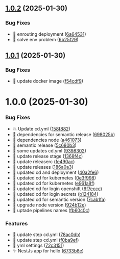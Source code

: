 ## [1.0.2](https://github.com/MiguelRiveraDev/hello-app/compare/v1.0.1...v1.0.2) (2025-01-30)


### Bug Fixes

* :hammer: enrouting deployment ([6a64531](https://github.com/MiguelRiveraDev/hello-app/commit/6a645316e180ba218e0a0ab9a3eebef5c7fb461a))
* :hammer: solve env problem ([6b25f29](https://github.com/MiguelRiveraDev/hello-app/commit/6b25f29dac9c5164e1b677c88e088610e202a1ff))

## [1.0.1](https://github.com/MiguelRiveraDev/hello-app/compare/v1.0.0...v1.0.1) (2025-01-30)


### Bug Fixes

* :hammer: update docker image ([f54cdf9](https://github.com/MiguelRiveraDev/hello-app/commit/f54cdf97824c0665f35e82db4128f85786cfdc6b))

# 1.0.0 (2025-01-30)


### Bug Fixes

* :boom: Update cd.yml ([158f882](https://github.com/MiguelRiveraDev/hello-app/commit/158f8825f562b8e7882b2263f5683ea64f557201))
* :hammer: dependencies for semantic release ([698025b](https://github.com/MiguelRiveraDev/hello-app/commit/698025b5132fce0ff13df2e72f49a392f884ff5b))
* :hammer: dependencies node ([a461073](https://github.com/MiguelRiveraDev/hello-app/commit/a4610737ec4d7744276075fd82f10c01d51539fa))
* :hammer: semantic release ([5c680b3](https://github.com/MiguelRiveraDev/hello-app/commit/5c680b362b9e3d7ef2a34c3c223184429d262c97))
* :hammer: some updates cd.yml ([9398302](https://github.com/MiguelRiveraDev/hello-app/commit/9398302693dea3f7cd2954b806aada9cc3fd52ac))
* :hammer: update release stage ([1368f4c](https://github.com/MiguelRiveraDev/hello-app/commit/1368f4c637b8bc94cc61dc996bf460ecd95f639d))
* :hammer: update releaserc ([fe490ac](https://github.com/MiguelRiveraDev/hello-app/commit/fe490ac353f03b3f07742daba9420b357be19134))
* :hammer: update releases ([186a0a3](https://github.com/MiguelRiveraDev/hello-app/commit/186a0a3e5256648ae90f9acc6c9f92a18414026f))
* :hammer: updated cd and deployment ([40a2fe6](https://github.com/MiguelRiveraDev/hello-app/commit/40a2fe6f677eb096b29976a977691af880125783))
* :hammer: updated cd for kubernetes ([0e3f998](https://github.com/MiguelRiveraDev/hello-app/commit/0e3f9986363e8eb0245f96c222d65a566e5c26c7))
* :hammer: updated cd for kubernetes ([e961a8f](https://github.com/MiguelRiveraDev/hello-app/commit/e961a8fe657dd05012b57d13b3d9b4760b87050f))
* :hammer: updated cd for login openshift ([6f7eccc](https://github.com/MiguelRiveraDev/hello-app/commit/6f7eccca2aa8f522d6c9e6c4add3833cd1adbd62))
* :hammer: updated cd for login secrets ([b124184](https://github.com/MiguelRiveraDev/hello-app/commit/b124184d5bd7ee2bc2fea2546e3e4605e192750e))
* :hammer: updated cd for semantic version ([7cab1fa](https://github.com/MiguelRiveraDev/hello-app/commit/7cab1fa5af93bc4c10d62b7c3ae43d2b2bb6c662))
* :hammer: upgrade node version ([924b12e](https://github.com/MiguelRiveraDev/hello-app/commit/924b12e82ab76ec20095d88289fc6c7d1b6dcc90))
* :hammer: uptade pipelines names ([fb60c0c](https://github.com/MiguelRiveraDev/hello-app/commit/fb60c0c7ee128b9ad682879fb76ac6f1825a0d8a))


### Features

* :hammer: update step cd.yml ([78ac0db](https://github.com/MiguelRiveraDev/hello-app/commit/78ac0db0919b2f5c63ebcb306ba0cef7d63b9bb2))
* :hammer: update step cd.yml ([f0ba9ef](https://github.com/MiguelRiveraDev/hello-app/commit/f0ba9ef0c1fbb4a8a34fefd82ac1ada2c3633033))
* :hammer: yml settings ([72c3151](https://github.com/MiguelRiveraDev/hello-app/commit/72c3151be977e45de3b3f8c134cf01cd97a6cb0d))
* :sparkles: NestJs app for hello ([6733b8e](https://github.com/MiguelRiveraDev/hello-app/commit/6733b8ebf6d040e6ad776e35f31bd42505be870d))

